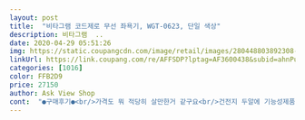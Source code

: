 ```yaml
---
layout: post 
title:  "비타그램 코드제로 무선 좌욕기, WGT-0623, 단일 색상" 
description: 비타그램  ..
date: 2020-04-29 05:51:26 
img: https://static.coupangcdn.com/image/retail/images/280448803892308-40fbabc4-b7c5-4070-ad47-5f739a954057.jpg 
linkUrl: https://link.coupang.com/re/AFFSDP?lptag=AF3600438&subid=ahnPublicAsk&pageKey=331715756&itemId=1059924655&vendorItemId=5536838602&traceid=V0-113-7e2ecfa2a65c06c4 
categories: [1016] 
color: FFB2D9 
price: 27150 
author: Ask View Shop 
cont:  "●구매후기●<br/>가격도 뭐 적당히 살만한거 같구요<br/>건전지 두알에 기능성제품 득템!<br/>구멍 뚫려있는 마개는 뭔가 했더니 저거 통해서 버블 맛사지 같은 효과 되는거 같아요<br/>귀찮고 번거로운 마음에 잘 안하게 되서<br/>그 위로 잡으면 자칫 엉덩이가 꼭 안으로<br/>그 장에서 젤 중요한게 그 부분인데<br/>그냥 맹물보다는 쑥이 좋대서<br/>그래서 수많은 제품중에 고르고 고른<br/>그리고 건전지 사용하는 무선이라 좋아요<br/>끝에 이 제품 선택했어요<br/>남성사용시는 여성이 사용할때랑 방향이 반대라네요 ㅋ<br/>내 건강이 나라건강입니다!!!!<br/>너무 가벼워서 내구성 염려 됐는데<br/>다른 기능없이 딱 기본 기능만 있어서 조작법 복잡하지도 않구요<br/>담근 느낌이라^^;;<br/>대야나 볼에 뜨거운 물 받아서 이용하는것도 방법이긴 한데<br/>더 심해지기 전에 좌욕이라도 좀 할까 하고 구매했습니다<br/>돈 좀 쓰더라도 편하게 할 수 있으면 좀 부지런히 할까 싶어서 구매했습니다<br/>두번째칸쯤 물 넣으니 그냥 엉덩이<br/>맛사지 하고 싶은 부위에 따라서 방향 돌리면 된다고 써있네요<br/>면역 키워 내 건강 지킵시다!!<br/>면역력이 엄청 나더라고여<br/>몸 면역에서 부터 요즘 부쩍 건강에<br/>무선이라 좋았고<br/>무엇보다 따뜻한 느낌이 좋았고요<br/>물 용량선 젤 아래로 잡으세요<br/>물까지 넣고 사용 후 물 버릴때 들고 옮길 생각하면 본체가 가벼워서 너무 좋은거 같아요<br/>물에젖지않게 커버쓰워있어서 신경쓰신게 보이네요.<br/>사이즈도 작은느낌아니라 변기에 올려놓고 의자앉듯이 앉아서 핸드폰만지기도 편해요^^  저처럼뚱뚱이까지도 편하게 맞아요.<br/> 고객센타있는게 신뢰가 갑니다.<br/> 잘쓸께요~<br/>물이 식을떄마다 갈아줘야 되니까<br/>뭔가 따뜻하고 기분도 청결해지는 기분입니다.<br/><br/>방울 보글보글 소리가 귀엽네요~!<br/>배송온 박스가 너무 가벼워서 이거 뭐지? 싶었는데<br/>버블나오는 캡이 움직일수있어서 뒷쪽으로 조금더움직여서 위치맞출수있구요.<br/> 쑥티백도 같이있어서 서비스받는 느낌.<br/> 리뷰안보고 주문해서 티백추가했는데.<br/> 아깝지않네요^^<br/>변기에 얹어 놓고 쓰면 되니까 따로 받침대가 필요하지도 않아서 좋아요<br/>변비가 좀 심한편이라 볼일 볼때마다 힘들고 가끔은 피가 날떄도 있어서<br/>본체가 정말 가벼워요 그렇다고 엄청 두꼐가 얇거나 하진 않은데도요<br/>사실 잘 안쓰게 될 일 생각해서 엄청 비싼 가격이면 안사려고 했는데<br/>사용도 간편하고<br/>사용후 완전 만족해요<br/>색상도 부담없는 연핑크라 맘에 듭니다<br/>세척도 간편하고 보관도 간편하고<br/>소음이 있긴 하지만 참을만 했거요<br/>쑥티백 별도로 샀는데 기본으로 한통이 들어 있네요<br/>쑥티백도 같이 와서 더 좋았어요<br/>어디서나 할 수 있고  충전한다고 연결해 놓고 있는것도 좀 민망할거 같은데<br/>엄청 신경쓰다보니 장건강이<br/>역시나 무선이라 너무너무편하고 가벼워서 좋아요.<br/> 기존거 바로버렸어요^^<br/>예전부터 있었음 했는데<br/>온도 적당해 지면 한 10분 정도 쓰면 되니까 좋을거 같아요<br/>요즘 집에있으면서 건강관리에 신경쓰게되고.<br/>이것저것 검색도 하게되는데.<br/> 애기낳고쓰던 좌욕기가 생각나서 꺼나쓰려는데.<br/> 코드꽂는 전선이 꼬여서 고장이났더라구요.<br/> 역시 쿠팡에서 조금검색해보니 코드없이 무선으로 되어있고.<br/> 플라스틱이라가겹겠다싶어서 고민하다가 가격이 저렴하고 착해서 다시구매하게됐네요.<br/><br/>자주 애용할거 같아요<br/>전 그냥 보통사이즈인데<br/>좌욕 처음 해보는데<br/>좌욕기 써본게여<br/>차 마시듯이 뜨거운 물 포트에 끌여서 티백 하나 넣고<br/>참고사항으로 몸이 좀 작으신 분들은<br/>처음입니다!!!! 살아오면서<br/>파뭍힐수도 있어요^^;;;<br/>플라스틱재질로 가볍고!<br/>필요할 때 건전지만 끼우면 되니까요 AA 두개 들어가던데 새 건전지 2개 동봉되어 있구요<br/>가격도 뭐 적당히 살만한거 같구요<br/>건전지 두알에 기능성제품 득템!<br/>구멍 뚫려있는 마개는 뭔가 했더니 저거 통해서 버블 맛사지 같은 효과 되는거 같아요<br/>귀찮고 번거로운 마음에 잘 안하게 되서<br/>그 위로 잡으면 자칫 엉덩이가 꼭 안으로<br/>그 장에서 젤 중요한게 그 부분인데<br/>그냥 맹물보다는 쑥이 좋대서<br/>그래서 수많은 제품중에 고르고 고른<br/>그리고 건전지 사용하는 무선이라 좋아요<br/>끝에 이 제품 선택했어요<br/>남성사용시는 여성이 사용할때랑 방향이 반대라네요 ㅋ<br/>내 건강이 나라건강입니다!!!!<br/>너무 가벼워서 내구성 염려 됐는데<br/>다른 기능없이 딱 기본 기능만 있어서 조작법 복잡하지도 않구요<br/>담근 느낌이라^^;;<br/>대야나 볼에 뜨거운 물 받아서 이용하는것도 방법이긴 한데<br/>더 심해지기 전에 좌욕이라도 좀 할까 하고 구매했습니다<br/>돈 좀 쓰더라도 편하게 할 수 있으면 좀 부지런히 할까 싶어서 구매했습니다<br/>두번째칸쯤 물 넣으니 그냥 엉덩이<br/>맛사지 하고 싶은 부위에 따라서 방향 돌리면 된다고 써있네요<br/>면역 키워 내 건강 지킵시다!!<br/>면역력이 엄청 나더라고여<br/>몸 면역에서 부터 요즘 부쩍 건강에<br/>무선이라 좋았고<br/>무엇보다 따뜻한 느낌이 좋았고요<br/>물 용량선 젤 아래로 잡으세요<br/>물까지 넣고 사용 후 물 버릴때 들고 옮길 생각하면 본체가 가벼워서 너무 좋은거 같아요<br/>물에젖지않게 커버쓰워있어서 신경쓰신게 보이네요.<br/>사이즈도 작은느낌아니라 변기에 올려놓고 의자앉듯이 앉아서 핸드폰만지기도 편해요^^  저처럼뚱뚱이까지도 편하게 맞아요.<br/> 고객센타있는게 신뢰가 갑니다.<br/> 잘쓸께요~<br/>물이 식을떄마다 갈아줘야 되니까<br/>뭔가 따뜻하고 기분도 청결해지는 기분입니다.<br/><br/>방울 보글보글 소리가 귀엽네요~!<br/>배송온 박스가 너무 가벼워서 이거 뭐지? 싶었는데<br/>버블나오는 캡이 움직일수있어서 뒷쪽으로 조금더움직여서 위치맞출수있구요.<br/> 쑥티백도 같이있어서 서비스받는 느낌.<br/> 리뷰안보고 주문해서 티백추가했는데.<br/> 아깝지않네요^^<br/>변기에 얹어 놓고 쓰면 되니까 따로 받침대가 필요하지도 않아서 좋아요<br/>변비가 좀 심한편이라 볼일 볼때마다 힘들고 가끔은 피가 날떄도 있어서<br/>본체가 정말 가벼워요 그렇다고 엄청 두꼐가 얇거나 하진 않은데도요<br/>사실 잘 안쓰게 될 일 생각해서 엄청 비싼 가격이면 안사려고 했는데<br/>사용도 간편하고<br/>사용후 완전 만족해요<br/>색상도 부담없는 연핑크라 맘에 듭니다<br/>세척도 간편하고 보관도 간편하고<br/>소음이 있긴 하지만 참을만 했거요<br/>쑥티백 별도로 샀는데 기본으로 한통이 들어 있네요<br/>쑥티백도 같이 와서 더 좋았어요<br/>어디서나 할 수 있고  충전한다고 연결해 놓고 있는것도 좀 민망할거 같은데<br/>엄청 신경쓰다보니 장건강이<br/>역시나 무선이라 너무너무편하고 가벼워서 좋아요.<br/> 기존거 바로버렸어요^^<br/>예전부터 있었음 했는데<br/>온도 적당해 지면 한 10분 정도 쓰면 되니까 좋을거 같아요<br/>요즘 집에있으면서 건강관리에 신경쓰게되고.<br/>이것저것 검색도 하게되는데.<br/> 애기낳고쓰던 좌욕기가 생각나서 꺼나쓰려는데.<br/> 코드꽂는 전선이 꼬여서 고장이났더라구요.<br/> 역시 쿠팡에서 조금검색해보니 코드없이 무선으로 되어있고.<br/> 플라스틱이라가겹겠다싶어서 고민하다가 가격이 저렴하고 착해서 다시구매하게됐네요.<br/><br/>자주 애용할거 같아요<br/>전 그냥 보통사이즈인데<br/>좌욕 처음 해보는데<br/>좌욕기 써본게여<br/>차 마시듯이 뜨거운 물 포트에 끌여서 티백 하나 넣고<br/>참고사항으로 몸이 좀 작으신 분들은<br/>처음입니다!!!! 살아오면서<br/>파뭍힐수도 있어요^^;;;<br/>플라스틱재질로 가볍고!<br/>필요할 때 건전지만 끼우면 되니까요 AA 두개 들어가던데 새 건전지 2개 동봉되어 있구요<br/>" 
---
```

